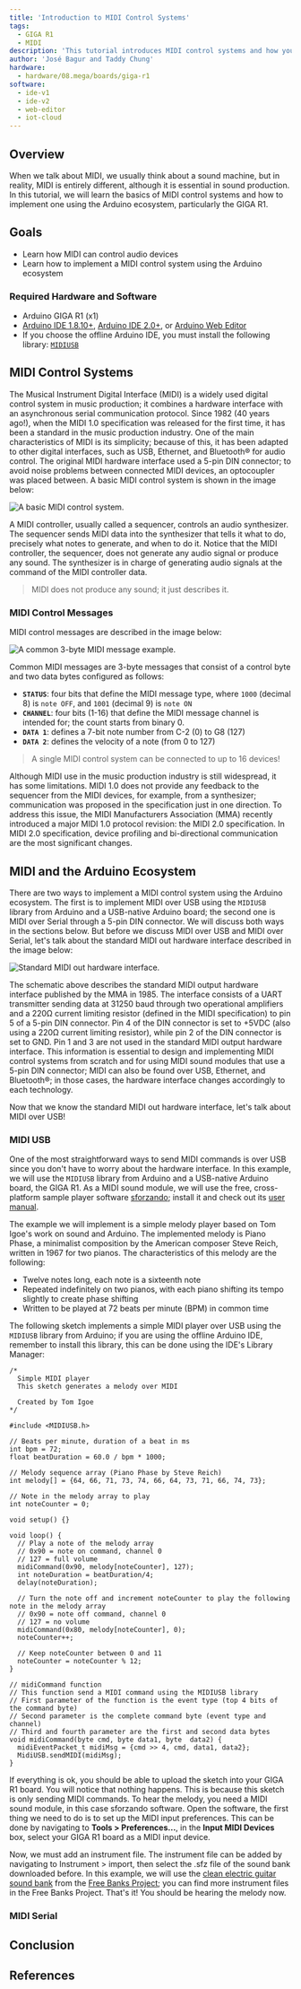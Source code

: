 ```yaml
---
title: 'Introduction to MIDI Control Systems'
tags:
  - GIGA R1
  - MIDI
description: 'This tutorial introduces MIDI control systems and how you can implement them using Arduino® hardware and software, mainly using the GIGA R1 board.'
author: 'José Bagur and Taddy Chung'
hardware:
  - hardware/08.mega/boards/giga-r1
software:
  - ide-v1
  - ide-v2
  - web-editor
  - iot-cloud
---
```


## Overview

When we talk about MIDI, we usually think about a sound machine, but in reality, MIDI is entirely different, although it is essential in sound production. In this tutorial, we will learn the basics of MIDI control systems and how to implement one using the Arduino ecosystem, particularly the GIGA R1.

## Goals

- Learn how MIDI can control audio devices
- Learn how to implement a MIDI control system using the Arduino ecosystem

### Required Hardware and Software

- Arduino GIGA R1 (x1)
- [Arduino IDE 1.8.10+](https://www.arduino.cc/en/software), [Arduino IDE 2.0+](https://www.arduino.cc/en/software), or [Arduino Web Editor](https://www.arduino.cc/en/software)
- If you choose the offline Arduino IDE, you must install the following library: [`MIDIUSB`](https://github.com/arduino-libraries/MIDIUSB)

## MIDI Control Systems

The Musical Instrument Digital Interface (MIDI) is a widely used digital control system in music production; it combines a hardware interface with an asynchronous serial communication protocol. Since 1982 (40 years ago!), when the MIDI 1.0 specification was released for the first time, it has been a standard in the music production industry. One of the main characteristics of MIDI is its simplicity; because of this, it has been adapted to other digital interfaces, such as USB, Ethernet, and Bluetooth® for audio control. The original MIDI hardware interface used a 5-pin DIN connector; to avoid noise problems between connected MIDI devices, an optocoupler was placed between. A basic MIDI control system is shown in the image below:

![A basic MIDI control system.](assets/midi-introduction_001.png)

A MIDI controller, usually called a sequencer, controls an audio synthesizer. The sequencer sends MIDI data into the synthesizer that tells it what to do, precisely what notes to generate, and when to do it. Notice that the MIDI controller, the sequencer, does not generate any audio signal or produce any sound. The synthesizer is in charge of generating audio signals at the command of the MIDI controller data. 

> MIDI does not produce any sound; it just describes it.

### MIDI Control Messages

MIDI control messages are described in the image below:

![A common 3-byte MIDI message example.](assets/midi-introduction_002.png)

Common MIDI messages are 3-byte messages that consist of a control byte and two data bytes configured as follows:

- **`STATUS`**: four bits that define the MIDI message type, where `1000` (decimal 8) is `note OFF`, and `1001` (decimal 9) is `note ON`
- **`CHANNEL`**: four bits (1-16) that define the MIDI message channel is intended for; the count starts from binary 0.
- **`DATA 1`**: defines a 7-bit note number from C-2 (0) to G8 (127)
- **`DATA 2`**: defines the velocity of a note (from 0 to 127)

> A single MIDI control system can be connected to up to 16 devices! 

Although MIDI use in the music production industry is still widespread, it has some limitations. MIDI 1.0 does not provide any feedback to the sequencer from the MIDI devices, for example, from a synthesizer; communication was proposed in the specification just in one direction. To address this issue, the MIDI Manufacturers Association (MMA) recently introduced a major MIDI 1.0 protocol revision: the MIDI 2.0 specification. In MIDI 2.0 specification, device profiling and bi-directional communication are the most significant changes. 

## MIDI and the Arduino Ecosystem

There are two ways to implement a MIDI control system using the Arduino ecosystem. The first is to implement MIDI over USB using the `MIDIUSB` library from Arduino and a USB-native Arduino board; the second one is MIDI over Serial through a 5-pin DIN connector. We will discuss both ways in the sections below. But before we discuss MIDI over USB and MIDI over Serial, let's talk about the standard MIDI out hardware interface described in the image below:

![Standard MIDI out hardware interface.](assets/midi-introduction_003.png)

The schematic above describes the standard MIDI output hardware interface published by the MMA in 1985. The interface consists of a UART transmitter sending data at 31250 baud through two operational amplifiers and a 220Ω current limiting resistor (defined in the MIDI specification) to pin 5 of a 5-pin DIN connector. Pin 4 of the DIN connector is set to +5VDC (also using a 220Ω current limiting resistor), while pin 2 of the DIN connector is set to GND. Pin 1 and 3 are not used in the standard MIDI output hardware interface. This information is essential to design and implementing MIDI control systems from scratch and for using MIDI sound modules that use a 5-pin DIN connector; MIDI can also be found over USB, Ethernet, and Bluetooth®; in those cases, the hardware interface changes accordingly to each technology. 

Now that we know the standard MIDI out hardware interface, let's talk about MIDI over USB!

### MIDI USB

One of the most straightforward ways to send MIDI commands is over USB since you don't have to worry about the hardware interface. In this example, we will use the `MIDIUSB` library from Arduino and a USB-native Arduino board, the GIGA R1. As a MIDI sound module, we will use the free, cross-platform sample player software [sforzando](https://www.plogue.com/products/sforzando.html); install it and check out its [user manual](https://s3.amazonaws.com/sforzando/sforzando_guide.pdf). 

The example we will implement is a simple melody player based on Tom Igoe's work on sound and Arduino. The implemented melody is Piano Phase, a minimalist composition by the American composer Steve Reich, written in 1967 for two pianos. The characteristics of this melody are the following:

- Twelve notes long, each note is a sixteenth note 
- Repeated indefinitely on two pianos, with each piano shifting its tempo slightly to create phase shifting
- Written to be played at 72 beats per minute (BPM) in common time

The following sketch implements a simple MIDI player over USB using the `MIDIUSB` library from Arduino; if you are using the offline Arduino IDE, remember to install this library, this can be done using the IDE's Library Manager:

```arduino 
/*
  Simple MIDI player
  This sketch generates a melody over MIDI 

  Created by Tom Igoe
*/

#include <MIDIUSB.h>

// Beats per minute, duration of a beat in ms
int bpm = 72;
float beatDuration = 60.0 / bpm * 1000;

// Melody sequence array (Piano Phase by Steve Reich)
int melody[] = {64, 66, 71, 73, 74, 66, 64, 73, 71, 66, 74, 73};

// Note in the melody array to play
int noteCounter = 0;

void setup() {}

void loop() {
  // Play a note of the melody array
  // 0x90 = note on command, channel 0
  // 127 = full volume
  midiCommand(0x90, melody[noteCounter], 127);
  int noteDuration = beatDuration/4;
  delay(noteDuration);

  // Turn the note off and increment noteCounter to play the following note in the melody array
  // 0x90 = note off command, channel 0
  // 127 = no volume
  midiCommand(0x80, melody[noteCounter], 0);
  noteCounter++;

  // Keep noteCounter between 0 and 11
  noteCounter = noteCounter % 12;
}

// midiCommand function
// This function send a MIDI command using the MIDIUSB library
// First parameter of the function is the event type (top 4 bits of the command byte)
// Second parameter is the complete command byte (event type and channel)
// Third and fourth parameter are the first and second data bytes
void midiCommand(byte cmd, byte data1, byte  data2) {
  midiEventPacket_t midiMsg = {cmd >> 4, cmd, data1, data2};
  MidiUSB.sendMIDI(midiMsg);
}
```

If everything is ok, you should be able to upload the sketch into your GIGA R1 board. You will notice that nothing happens. This is because this sketch is only sending MIDI commands. To hear the melody, you need a MIDI sound module, in this case sforzando software. Open the software, the first thing we need to do is to set up the MIDI input preferences. This can be done by navigating to **Tools > Preferences...**, in the **Input MIDI Devices** box, select your GIGA R1 board as a MIDI input device. 

Now, we must add an instrument file. The instrument file can be added by navigating to Instrument > import, then select the .sfz file of the sound bank downloaded before. In this example, we will use the [clean electric guitar sound bank](https://freepats.zenvoid.org/ElectricGuitar/clean-electric-guitar.html) from the [Free Banks Project](https://freepats.zenvoid.org/about.html); you can find more instrument files in the Free Banks Project. That's it! You should be hearing the melody now.

### MIDI Serial

## Conclusion

## References